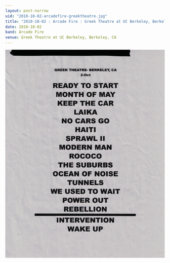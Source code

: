 ```yaml
---
layout: post-narrow
uid: "2010-10-02-arcadefire-greektheatre.jpg"
title: "2010-10-02 : Arcade Fire : Greek Theatre at UC Berkeley, Berkeley, CA"
date: 2010-10-02
band: Arcade Fire
venue: Greek Theatre at UC Berkeley, Berkeley, CA
---
```


<div class="showcase">
  <img src="/img/2010/10/20101002-ArcadeFire-GreekTheatre.jpg" alt="2010-10-02-arcadefire-greektheatre.jpg">
</div>
